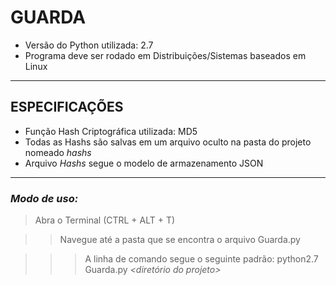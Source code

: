 # GUARDA

- Versão do Python utilizada: 2.7
- Programa deve ser rodado em Distribuições/Sistemas baseados em Linux

------------------------------------------------------------------------------------------

## ESPECIFICAÇÕES

 - Função Hash Criptográfica utilizada: MD5
 - Todas as Hashs são salvas em um arquivo oculto na pasta do projeto nomeado _hashs_
 - Arquivo *Hashs* segue o modelo de armazenamento JSON

------------------------------------------------------------------------------------------

### *Modo de uso:*

> Abra o Terminal (CTRL + ALT + T)

>> Navegue até a pasta que se encontra o arquivo Guarda.py

>>> A linha de comando segue o seguinte padrão: python2.7 Guarda.py *<diretório do projeto>*
